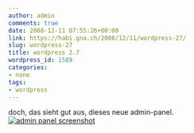 ```yaml
---
author: admin
comments: true
date: 2008-12-11 07:55:26+00:00
link: https://habi.gna.ch/2008/12/11/wordpress-27/
slug: wordpress-27
title: wordpress 2.7
wordpress_id: 1589
categories:
- none
tags:
- wordpress
---
```


doch, das sieht gut aus, dieses neue admin-panel.[![admin panel screenshot](https://habi.gna.ch/wp-content/uploads/2008/12/picture-1-300x216.png)](https://habi.gna.ch/wp-content/uploads/2008/12/picture-1-1024x737.png)

